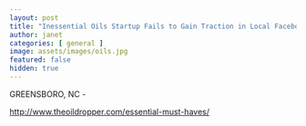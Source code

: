 ```yaml
---
layout: post
title: "Inessential Oils Startup Fails to Gain Traction in Local Facebook Group"
author: janet
categories: [ general ]
image: assets/images/oils.jpg
featured: false
hidden: true
---
```


GREENSBORO, NC - 

http://www.theoildropper.com/essential-must-haves/